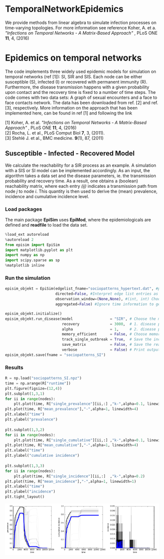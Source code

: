 # TemporalNetworkEpidemics
We provide methods from linear algebra to simulate infection processes on time-varying topologies. For more information see reference  Koher, A. et a. *"Infections on Temporal Networks - A Matrix-Based Approach"* , PLoS ONE **11**, 4, (2016)


# Epidemics on temporal networks
The code implements three widely used epidemic models for simulation on temporal networks (ref [1]): SI, SIR and SIS. Each node can be either susceptible (S), infected (I) or recovered with permanent immunity (R). Furthermore, the disease transmission happens with a given probability upon contact and the recovery time is fixed to a number of time steps.
The code comes with two data sets: A graph of sexual encounters and a face to face contacts network. The data has been downloaded from ref. [2] and ref. [3], respectively.
More information on the approach that has been implemented here, can be found in ref [1] and following the link

[1] Koher, A. et al. *"Infections on Temporal Networks - A Matrix-Based Approach"* , PLoS ONE **11**, 4, (2016)  
[2] Rocha, L. et al., PLoS Comput Biol **7**, 3, (2011).  
[3] Stehlé J. et al., BMC medicine. **9**(1), 87, (2011)  

## Susceptible - Infected - Recovered Model
We calculate the reachability for a SIR process as an example. A simulation with a SIS or SI model can be implemented accordingly. As an input, the algorithm takes a data set and the disease parameters, ie. the transmission probability and recovery time. As a result, one obtains a (boolean) reachability matrix, where each entry *(ij)* indicates a transmission path from node *j* to node *i*. This quantity is then used to derive the (mean) prevalence, incidence and cumulative incidence level.

### Load packages
The main package **EpiSim** uses **EpiMod**, where the epidemiologicals are defined and **readfile** to load the data set.


```python
%load_ext autoreload
%autoreload 2
from episim import EpiSim
import matplotlib.pyplot as plt
import numpy as np
import scipy.sparse as sp
%matplotlib inline
```

### Run the simulation


```python
episim_objekt = EpiSim(edgelist_fname="sociopatterns_hypertext.dat", #path/to/edgelist, Format: source,target,time,weight
                       directed=False, #Interpret edge list entries as undirected links (default)
                       observation_window=(None,None), #(int, int) Choose the first and last time step for the simulation.
                       aggregated=False) #Ignore time information to get a fully aggregated network. Default: False
```

```python
episim_objekt.initialize()
episim_objekt.run_disease(model                 = "SIR", # Choose the model: "SIR", "SIS", or "SI"
                          recovery              = 3000,  # 1. disease parameter: recovery time
                          alpha                 = 1,     # 2. disease parameter: transmission probability
                          memory_efficient      = False, # Choose memory efficient (but slow) algorithm or large networks
                          track_single_outbreak = True,  # Save the incidence and prevalence levels for all nodes individually
                          save_matrix           = False, # Save the reachability matrix in (csr format)
                          verbose               = False) # Print output
episim_objekt.save(fname = "sociopatterns_SI")
```

### Results


```python
R = np.load("sociopatterns_SI.npz")
time = np.arange(R["runtime"])
plt.figure(figsize=(12,4))
plt.subplot(1,3,1)
for ii in range(nodes):
    plt.plot(time, R["single_prevalence"][ii,:] ,"k-",alpha=0.1, linewidth=.5)
plt.plot(time, R["mean_prevalence"],"-",alpha=1, linewidth=4)
plt.xlabel("time")
plt.ylabel("prevalence")

plt.subplot(1,3,2)
for ii in range(nodes):
    plt.plot(time, R["single_cumulative"][ii,:] ,"k-",alpha=0.1, linewidth=.5)
plt.plot(time, R["mean_cumulative"],"-",alpha=1, linewidth=4)
plt.xlabel("time")
plt.ylabel("cumulative incidence")

plt.subplot(1,3,3)
for ii in range(nodes):
    plt.plot(time, R["single_incidence"][ii,:]  ,"k-",alpha=0.2)
plt.plot(time, R["mean_incidence"],"-",alpha=1, linewidth=1)
plt.xlabel("time")
plt.ylabel("incidence")
plt.tight_layout()
```


![png](results.png)
